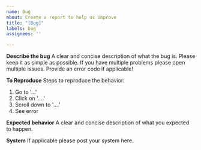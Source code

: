```yaml
---
name: Bug
about: Create a report to help us improve
title: "[Bug]"
labels: bug
assignees: ''

---
```


**Describe the bug**
A clear and concise description of what the bug is. Please keep it as simple as possible. If you have multiple problems please open multiple issues. Provide an error code if applicable!

**To Reproduce**
Steps to reproduce the behavior:
1. Go to '...'
2. Click on '....'
3. Scroll down to '....'
4. See error

**Expected behavior**
A clear and concise description of what you expected to happen.

**System**
If applicable please post your system here.
